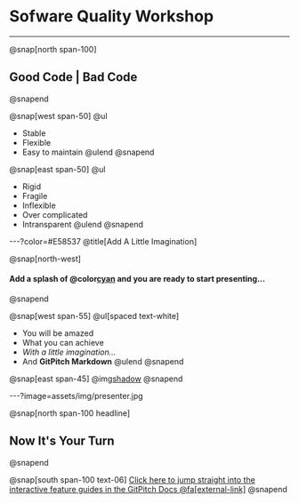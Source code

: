# Sofware Quality Workshop

---

@snap[north span-100]
## Good Code | Bad Code
@snapend

@snap[west span-50]
@ul
- Stable
- Flexible
- Easy to maintain
@ulend
@snapend

@snap[east span-50]
@ul
- Rigid
- Fragile
- Inflexible
- Over complicated
- Intransparent
@ulend
@snapend

---?color=#E58537
@title[Add A Little Imagination]

@snap[north-west]
#### Add a splash of @color[cyan](**color**) and you are ready to start presenting...
@snapend

@snap[west span-55]
@ul[spaced text-white]
- You will be amazed
- What you can achieve
- *With a little imagination...*
- And **GitPitch Markdown**
@ulend
@snapend

@snap[east span-45]
@img[shadow](assets/img/conference.png)
@snapend

---?image=assets/img/presenter.jpg

@snap[north span-100 headline]
## Now It's Your Turn
@snapend

@snap[south span-100 text-06]
[Click here to jump straight into the interactive feature guides in the GitPitch Docs @fa[external-link]](https://gitpitch.com/docs/getting-started/tutorial/)
@snapend
